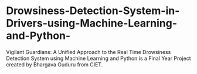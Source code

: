 # Drowsiness-Detection-System-in-Drivers-using-Machine-Learning-and-Python-
Vigilant Guardians: A Unified Approach to the Real Time Drowsiness Detection System using Machine Learning and Python is a Final Year Project created by Bhargava Guduru from CIET.
